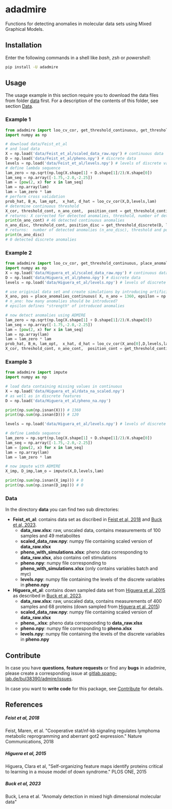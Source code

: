# adadmire

<!-- ATTENTION: this file will be displayed not only on Github, but also on PyPI, so NO relative relative to files in the repo must be used -->

Functions for detecting anomalies in molecular data sets using Mixed Graphical Models.

## Installation

Enter the following commands in a shell like *bash*, *zsh* or *powershell*:

```bash
pip install -U adadmire
```

## Usage

The usage example in this section require you to download the data files from folder [data](https://github.com/spang-lab/adadmire/tree/main/data) first. For a description of the contents of this folder, see section [Data](#data).

### Example 1

```python
from adadmire import loo_cv_cor, get_threshold_continuous, get_threshold_discrete
import numpy as np

# download data/Feist_et_al
# and load data
X = np.load('data/Feist_et_al/scaled_data_raw.npy') # continuous data
D = np.load('data/Feist_et_al/pheno.npy') # discrete data
levels = np.load('data/Feist_et_al/levels.npy') # levels of discrete variables
# define lambda sequence
lam_zero = np.sqrt(np.log(X.shape[1] + D.shape[1]/2)/X.shape[0])
lam_seq = np.array([-1.75,-2.0,-2.25])
lam = [pow(2, x) for x in lam_seq]
lam = np.array(lam)
lam = lam_zero * lam
# perform cross validation
prob_hat, B_m, lam_opt,  x_hat, d_hat = loo_cv_cor(X,D,levels,lam)
# determine continuous threshold
X_cor, threshold_cont, n_ano_cont,  position_cont = get_threshold_continuous(X, x_hat, B_m)
# returns: X corrected for detected anomalies, threshold, number of detected anomalies (n_ano_cont) and position
print(n_ano_cont) # 46 detected continuous anomalies
n_ano_disc, threshold_cont, position_disc = get_threshold_discrete(D, levels, d_hat)
# returns:  number of detected anomalies (n_ano_disc), threshold and position
print(n_ano_disc)
# 0 detected discrete anomalies
```

### Example 2

```python
from adadmire import loo_cv_cor, get_threshold_continuous, place_anomalies_continuous
import numpy as np
X = np.load('data/Higuera_et_al/scaled_data_raw.npy') # continuous data
D = np.load('data/Higuera_et_al/pheno.npy') # discrete data
levels = np.load('data/Higuera_et_al/levels.npy') # levels of discrete variables

# use originial data set and create simulations by introducing artificial anomalies with various strengths
X_ano, pos = place_anomalies_continuous( X, n_ano = 1360, epsilon = np.array([0.6, 0.8, 1.0, 1.2, 1.4]))
# n_ano: how many anomalies should be introduced?
# epsilon defines "strength" of introduced anomalies

# now detect anomalies using ADMIRE
lam_zero = np.sqrt(np.log(X.shape[1] + D.shape[1]/2)/X.shape[0])
lam_seq = np.array([-1.75,-2.0,-2.25])
lam = [pow(2, x) for x in lam_seq]
lam = np.array(lam)
lam = lam_zero * lam
prob_hat, B_m, lam_opt,  x_hat, d_hat = loo_cv_cor(X_ano[0],D,levels,lam) # perform cv and estimation 
X_cor, threshold_cont, n_ano_cont,  position_cont = get_threshold_continuous(X_ano, x_hat, B_m) # determine threshold
```

### Example 3

```python
from adadmire import impute
import numpy as np

# load data containing missing values in continuous
X = np.load('data/Higuera_et_al/data_na_scaled.npy')
# as well as in discrete features
D = np.load('data/Higuera_et_al/pheno_na.npy')

print(np.sum(np.isnan(X))) # 1360
print(np.sum(np.isnan(D))) # 120

levels = np.load('data/Higuera_et_al/levels.npy') # levels of discrete variables

# define Lambda sequence
lam_zero = np.sqrt(np.log(X.shape[1] + D.shape[1]/2)/X.shape[0])
lam_seq = np.array([-1.75,-2.0,-2.25])
lam = [pow(2, x) for x in lam_seq]
lam = np.array(lam)
lam = lam_zero * lam

# now impute with ADMIRE
X_imp, D_imp,lam_o = impute(X,D,levels,lam)

print(np.sum(np.isnan(X_imp))) # 0
print(np.sum(np.isnan(D_imp))) # 0
```


### Data

In the directory **data** you can find two sub directories:
* **Feist_et_al**: contains data set as discribed in [Feist et al, 2018](#feist-et-al-2018) and [Buck et al, 2023](#buck-et-al-2023).
    * **data_raw.xlsx**: raw, unscaled data, contains measurements of 100 samples and 49 metabolites
    *  **scaled_data_raw.npy**: numpy file containing scaled version of **data_raw.xlsx**
    *  **pheno_with_simulations.xlsx**: pheno data corresponding to **data_raw.xlsx**, also contains cell stimulations
    *  **pheno.npy**: numpy file corresponding to **pheno_with_simulations.xlsx** (only contains variables batch and myc)
    *  **levels.npy**: numpy file containing the levels of the discrete variables in **pheno.npy**
* **Higuera_et_al**: contains down sampled data set from [Higuera et al, 2015](#higuera-et-al-2015) as described in [Buck et al, 2023](#buck-et-al-2023).
    * **data_raw.xlsx**: raw, unscaled data, contains measurements of 400 samples and 68 proteins (down sampled from [Higuera et al, 2015](#higuera-et-al-2015))
    *  **scaled_data_raw.npy**: numpy file containing scaled version of **data_raw.xlsx**
    *  **pheno_.xlsx**: pheno data corresponding to **data_raw.xlsx**
    *  **pheno.npy**: numpy file corresponding to **pheno.xlsx**
    *  **levels.npy**: numpy file containing the levels of the discrete variables in **pheno.npy**

## Contribute

In case you have **questions**, **feature requests** or find any **bugs** in adadmire, please create a corresponding issue at [gitlab.spang-lab.de/bul38390/admire/issues](https://github.com/spang-lab/adadmire/issues).

In case you want to **write code** for this package, see [Contribute](https://github.com/spang-lab/adadmire/blob/main/doc/contribute.md) for details.

## References

##### Feist et al, 2018

Feist, Maren, et al. "Cooperative stat/nf-kb signaling regulates lymphoma metabolic reprogramming and aberrant got2 expression." Nature Communications, 2018

##### Higuera et al, 2015

Higuera, Clara et al, "Self-organizing feature maps identify proteins critical to learning in a mouse model of down syndrome." PLOS ONE, 2015

##### Buck et al, 2023

Buck, Lena et al. "Anomaly detection in mixed high dimensional molecular data"
